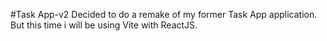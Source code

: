 #Task App-v2
Decided to do a remake of my former Task App application. But this time i will be using Vite with ReactJS.
